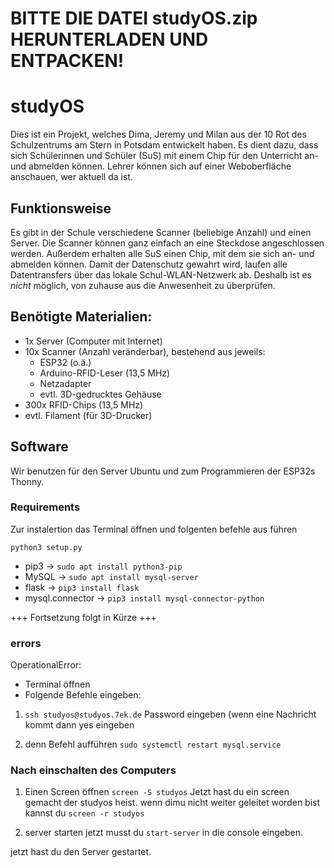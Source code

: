 # BITTE DIE DATEI studyOS.zip HERUNTERLADEN UND ENTPACKEN!
# studyOS

Dies ist ein Projekt, welches Dima, Jeremy und Milan aus der 10 Rot des Schulzentrums am Stern in Potsdam entwickelt haben. Es dient dazu, dass sich Schülerinnen und Schüler (SuS) mit einem Chip für den Unterricht an- und abmelden können. Lehrer können sich auf einer Weboberfläche anschauen, wer aktuell da ist.

## Funktionsweise

Es gibt in der Schule verschiedene Scanner (beliebige Anzahl) und einen Server. Die Scanner können ganz einfach an eine Steckdose angeschlossen werden. Außerdem erhalten alle SuS einen Chip, mit dem sie sich an- und abmelden können. Damit der Datenschutz gewahrt wird, laufen alle Datentransfers über das lokale Schul-WLAN-Netzwerk ab. Deshalb ist es *nicht* möglich, von zuhause aus die Anwesenheit zu überprüfen.

## Benötigte Materialien:
* 1x Server (Computer mit Internet)
* 10x Scanner (Anzahl veränderbar), bestehend aus jeweils:
  * ESP32 (o.ä.)
  * Arduino-RFID-Leser (13,5 MHz)
  * Netzadapter
  * evtl. 3D-gedrucktes Gehäuse
* 300x RFID-Chips (13,5 MHz)
* evtl. Filament (für 3D-Drucker)

## Software

Wir benutzen für den Server Ubuntu und zum Programmieren der ESP32s Thonny.

### Requirements

Zur instalertion das Terminal öffnen und folgenten befehle aus führen

```console
python3 setup.py

```

* pip3 -> ```sudo apt install python3-pip```
* MySQL -> ```sudo apt install mysql-server```
* flask -> ```pip3 install flask```
* mysql.connector -> ```pip3 install mysql-connector-python```

+++ Fortsetzung folgt in Kürze +++


### errors
OperationalError:
- Terminal öffnen
- Folgende Befehle eingeben:
1. ```ssh studyos@studyos.7ek.de```
  Password eingeben (wenn eine Nachricht kommt 
  dann yes eingeben

2. denn Befehl aufführen
 ```sudo systemctl restart mysql.service```

### Nach einschalten des Computers 

1. Einen Screen öffnen 
   ```screen -S studyos```
  Jetzt hast du ein screen gemacht der studyos heist.
  wenn dimu nicht weiter geleitet worden bist
  kannst du ```screen -r studyos```

2. server starten
   jetzt musst du ```start-server``` in die console eingeben. 

jetzt hast du den Server gestartet. 

